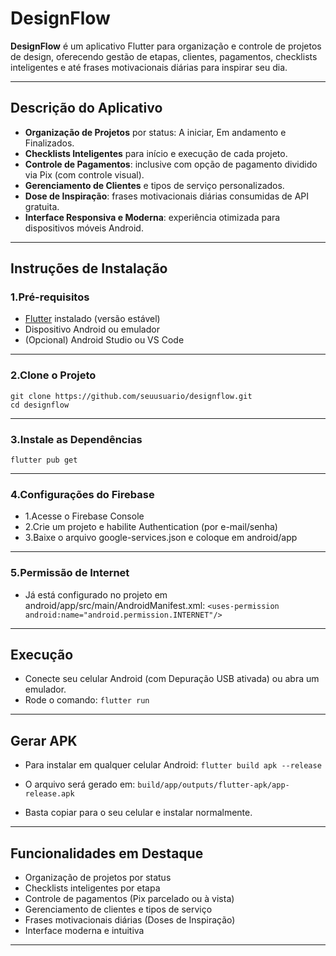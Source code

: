 # DesignFlow

**DesignFlow** é um aplicativo Flutter para organização e controle de projetos de design, oferecendo gestão de etapas, clientes, pagamentos, checklists inteligentes e até frases motivacionais diárias para inspirar seu dia.

---

## Descrição do Aplicativo

- **Organização de Projetos** por status: A iniciar, Em andamento e Finalizados.
- **Checklists Inteligentes** para início e execução de cada projeto.
- **Controle de Pagamentos**: inclusive com opção de pagamento dividido via Pix (com controle visual).
- **Gerenciamento de Clientes** e tipos de serviço personalizados.
- **Dose de Inspiração**: frases motivacionais diárias consumidas de API gratuita.
- **Interface Responsiva e Moderna**: experiência otimizada para dispositivos móveis Android.

---

## Instruções de Instalação

### 1.Pré-requisitos

- [Flutter](https://docs.flutter.dev/get-started/install) instalado (versão estável)
- Dispositivo Android ou emulador
- (Opcional) Android Studio ou VS Code

---

### 2.Clone o Projeto

```
git clone https://github.com/seuusuario/designflow.git
cd designflow
```

---

### 3.Instale as Dependências

``flutter pub get``

---

### 4.Configurações do Firebase

- 1.Acesse o Firebase Console
- 2.Crie um projeto e habilite Authentication (por e-mail/senha)
- 3.Baixe o arquivo google-services.json e coloque em android/app

---

### 5.Permissão de Internet

- Já está configurado no projeto em android/app/src/main/AndroidManifest.xml:
``<uses-permission android:name="android.permission.INTERNET"/>``

---

## Execução

- Conecte seu celular Android (com Depuração USB ativada) ou abra um emulador.
- Rode o comando:
``flutter run``

---

## Gerar APK

- Para instalar em qualquer celular Android:
``flutter build apk --release``

- O arquivo será gerado em:
``build/app/outputs/flutter-apk/app-release.apk``

- Basta copiar para o seu celular e instalar normalmente.

---

## Funcionalidades em Destaque

- Organização de projetos por status
- Checklists inteligentes por etapa
- Controle de pagamentos (Pix parcelado ou à vista)
- Gerenciamento de clientes e tipos de serviço
- Frases motivacionais diárias (Doses de Inspiração)
- Interface moderna e intuitiva

---